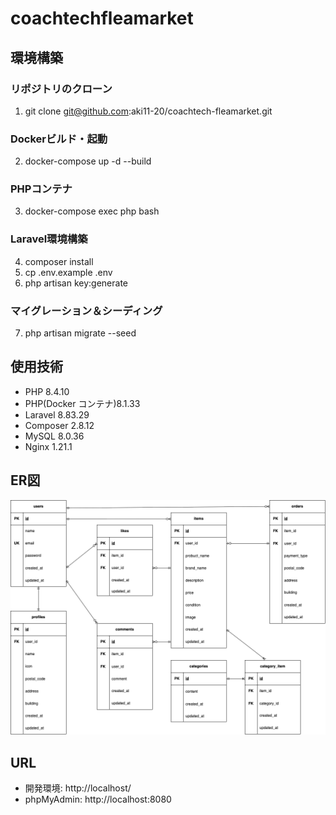 # coachtechfleamarket

## 環境構築

### リポジトリのクローン

1. git clone git@github.com:aki11-20/coachtech-fleamarket.git

### Dockerビルド・起動

2. docker-compose up -d --build

### PHPコンテナ

3. docker-compose exec php bash

### Laravel環境構築

4. composer install
5. cp .env.example .env
6. php artisan key:generate

### マイグレーション＆シーディング

7. php artisan migrate --seed

## 使用技術

- PHP 8.4.10
- PHP(Docker コンテナ)8.1.33
- Laravel 8.83.29
- Composer 2.8.12
- MySQL 8.0.36
- Nginx 1.21.1

## ER図
![ER図](index.png)


## URL

- 開発環境: http://localhost/
- phpMyAdmin: http://localhost:8080
